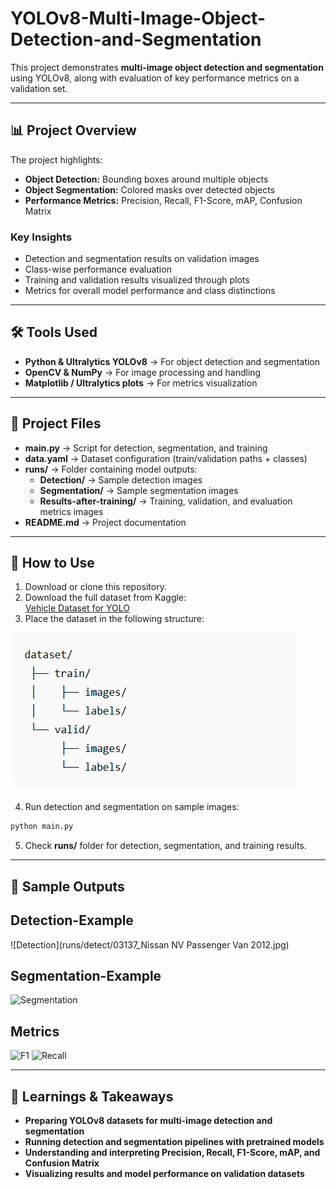 # YOLOv8-Multi-Image-Object-Detection-and-Segmentation

This project demonstrates **multi-image object detection and segmentation** using YOLOv8, along with evaluation of key performance metrics on a validation set.

---

## 📊 Project Overview

The project highlights:

- **Object Detection:** Bounding boxes around multiple objects  
- **Object Segmentation:** Colored masks over detected objects  
- **Performance Metrics:** Precision, Recall, F1-Score, mAP, Confusion Matrix  

### Key Insights

- Detection and segmentation results on validation images  
- Class-wise performance evaluation  
- Training and validation results visualized through plots  
- Metrics for overall model performance and class distinctions  

---

## 🛠 Tools Used

- **Python & Ultralytics YOLOv8** → For object detection and segmentation  
- **OpenCV & NumPy** → For image processing and handling  
- **Matplotlib / Ultralytics plots** → For metrics visualization  

---

## 📂 Project Files

- **main.py** → Script for detection, segmentation, and training  
- **data.yaml** → Dataset configuration (train/validation paths + classes)  
- **runs/** → Folder containing model outputs:  
  - **Detection/** → Sample detection images  
  - **Segmentation/** → Sample segmentation images  
  - **Results-after-training/** → Training, validation, and evaluation metrics images  
- **README.md** → Project documentation  

---

## 🚀 How to Use

1. Download or clone this repository.  
2. Download the full dataset from Kaggle:  
   [Vehicle Dataset for YOLO](https://www.kaggle.com/datasets/nadinpethiyagoda/vehicle-dataset-for-yolo)
3. Place the dataset in the following structure:

![Structure](Structure.png)

4. Run detection and segmentation on sample images:

```bash
python main.py
```

5. Check **runs/** folder for detection, segmentation, and training results.

---

## 📸 Sample Outputs

## Detection-Example
![Detection](runs/detect/03137_Nissan NV Passenger Van 2012.jpg)

## Segmentation-Example
![Segmentation](2007_007211.jpg)

## Metrics
![F1](BoxF1_curve.png)
![Recall](BoxR_curve.png)

---


## 🔑 Learnings & Takeaways

- **Preparing YOLOv8 datasets for multi-image detection and segmentation**   
- **Running detection and segmentation pipelines with pretrained models**
- **Understanding and interpreting Precision, Recall, F1-Score, mAP, and Confusion Matrix**
- **Visualizing results and model performance on validation datasets**

